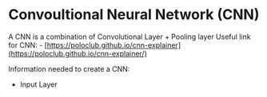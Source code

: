 # Convoultional Neural Network (CNN)

A CNN is a combination of Convolutional Layer + Pooling layer
Useful link for CNN:
    - [https://poloclub.github.io/cnn-explainer](https://poloclub.github.io/cnn-explainer/)

Information needed to create a CNN:

- Input Layer
